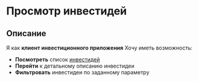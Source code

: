 # Просмотр инвестидей

## Описание

Я как **клиент инвестиционного приложения**
Хочу иметь возможность:
- **Посмотреть** список [инвестидей](../domain/invest_idea.md)
- **Перейти** к детальному описанию инвестидеи
- **Фильтровать** инвестидеи по заданному параметру 
